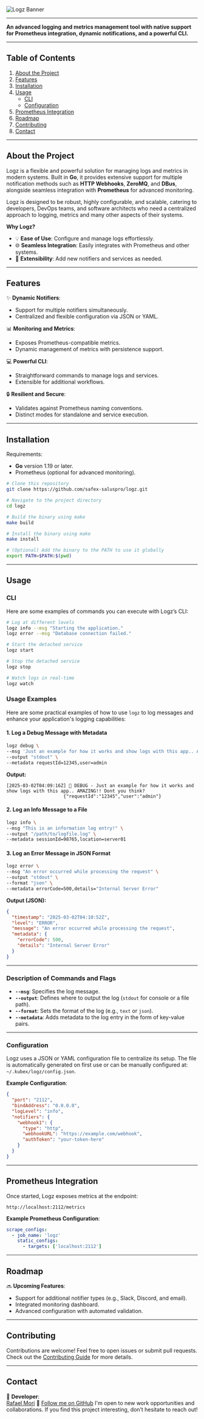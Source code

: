 ![Logz Banner](./assets/top_banner.png)

---

**An advanced logging and metrics management tool with native support for Prometheus integration, dynamic notifications, and a powerful CLI.**

---

## **Table of Contents**
1. [About the Project](#about-the-project)
2. [Features](#features)
3. [Installation](#installation)
4. [Usage](#usage)
    - [CLI](#cli)
    - [Configuration](#configuration)
5. [Prometheus Integration](#prometheus-integration)
6. [Roadmap](#roadmap)
7. [Contributing](#contributing)
8. [Contact](#contact)

---

## **About the Project**
Logz is a flexible and powerful solution for managing logs and metrics in modern systems. Built in **Go**, it provides extensive support for multiple notification methods such as **HTTP Webhooks**, **ZeroMQ**, and **DBus**, alongside seamless integration with **Prometheus** for advanced monitoring.

Logz is designed to be robust, highly configurable, and scalable, catering to developers, DevOps teams, and software architects who need a centralized approach to logging, metrics and many other aspects of their systems.

**Why Logz?**
- 💡 **Ease of Use**: Configure and manage logs effortlessly.
- 🌐 **Seamless Integration**: Easily integrates with Prometheus and other systems.
- 🔧 **Extensibility**: Add new notifiers and services as needed.

---

## **Features**
✨ **Dynamic Notifiers**:
- Support for multiple notifiers simultaneously.
- Centralized and flexible configuration via JSON or YAML.

📊 **Monitoring and Metrics**:
- Exposes Prometheus-compatible metrics.
- Dynamic management of metrics with persistence support.

💻 **Powerful CLI**:
- Straightforward commands to manage logs and services.
- Extensible for additional workflows.

🔒 **Resilient and Secure**:
- Validates against Prometheus naming conventions.
- Distinct modes for standalone and service execution.

---

## **Installation**
Requirements:
- **Go** version 1.19 or later.
- Prometheus (optional for advanced monitoring).

```bash
# Clone this repository
git clone https://github.com/safex-saluspro/logz.git

# Navigate to the project directory
cd logz

# Build the binary using make
make build

# Install the binary using make
make install

# (Optional) Add the binary to the PATH to use it globally
export PATH=$PATH:$(pwd)
```

---

## **Usage**

### CLI
Here are some examples of commands you can execute with Logz’s CLI:

```bash
# Log at different levels
logz info --msg "Starting the application."
logz error --msg "Database connection failed."

# Start the detached service
logz start  

# Stop the detached service
logz stop  

# Watch logs in real-time
logz watch
```

### **Usage Examples**

Here are some practical examples of how to use `logz` to log messages and enhance your application's logging capabilities:

#### **1. Log a Debug Message with Metadata**

```bash
logz debug \
--msg 'Just an example for how it works and show logs with this app.. AMAZING!! Dont you think?' \
--output "stdout" \
--metadata requestId=12345,user=admin
```

**Output:**

```plaintext
[2025-03-02T04:09:16Z] 🐛 DEBUG - Just an example for how it works and show logs with this app.. AMAZING!! Dont you think?
                     {"requestId":"12345","user":"admin"}
```

#### **2. Log an Info Message to a File**

```bash
logz info \
--msg "This is an information log entry!" \
--output "/path/to/logfile.log" \
--metadata sessionId=98765,location=server01
```

#### **3. Log an Error Message in JSON Format**

```bash
logz error \
--msg "An error occurred while processing the request" \
--output "stdout" \
--format "json" \
--metadata errorCode=500,details="Internal Server Error"
```

**Output (JSON):**

```json
{
  "timestamp": "2025-03-02T04:10:52Z",
  "level": "ERROR",
  "message": "An error occurred while processing the request",
  "metadata": {
    "errorCode": 500,
    "details": "Internal Server Error"
  }
}
```

---

### **Description of Commands and Flags**
- **`--msg`**: Specifies the log message.
- **`--output`**: Defines where to output the log (`stdout` for console or a file path).
- **`--format`**: Sets the format of the log (e.g., `text` or `json`).
- **`--metadata`**: Adds metadata to the log entry in the form of key-value pairs.

---

### Configuration
Logz uses a JSON or YAML configuration file to centralize its setup. The file is automatically generated on first use or can be manually configured at:  
`~/.kubex/logz/config.json`.

**Example Configuration**:
```json
{
  "port": "2112",
  "bindAddress": "0.0.0.0",
  "logLevel": "info",
  "notifiers": {
    "webhook1": {
      "type": "http",
      "webhookURL": "https://example.com/webhook",
      "authToken": "your-token-here"
    }
  }
}
```

---

## **Prometheus Integration**
Once started, Logz exposes metrics at the endpoint:
```
http://localhost:2112/metrics
```

**Example Prometheus Configuration**:
```yaml
scrape_configs:
  - job_name: 'logz'
    static_configs:
      - targets: ['localhost:2112']
```

---

## **Roadmap**
🔜 **Upcoming Features**:
- Support for additional notifier types (e.g., Slack, Discord, and email).
- Integrated monitoring dashboard.
- Advanced configuration with automated validation.

---

## **Contributing**
Contributions are welcome! Feel free to open issues or submit pull requests. Check out the [Contributing Guide](CONTRIBUTING.md) for more details.

---

## **Contact**
💌 **Developer**:  
[Rafael Mori](mailto:safex-saluspro@gmail.com)
💼 [Follow me on GitHub](https://github.com/safex-saluspro)
I'm open to new work opportunities and collaborations. If you find this project interesting, don’t hesitate to reach out!
